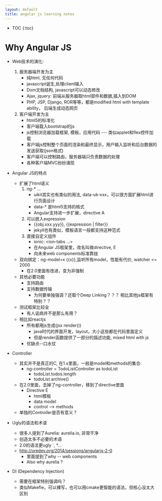 ```yaml
---
layout: default
title: angular js learning notes
---
```


* TOC
{:toc}

# Why Angular JS
- Web技术的演化:
  1. 服务器端开发为主
     - 纯html, 无任何代码
     - javascript诞生,处理client输入
     - Dom文档结构, javascript可以动态修改
     - Ajax, jquery: 前端从服务器取html部件和数据,插入到DOM
     - PHP, JSP, Django, ROR等等，都是modified html with template ability， 后端生成动态网页
  2. 客户端开发为主
     - html5的标准化
     - 客户端载入bootstrap的js
     - js控制浏览器加载框架, 模板，应用代码 --- 类似applet和flex控件加载
     - 客户端js控制整个页面的渲染和最终显示，用户输入监听和后台数据的发送获取(json格式)
     - 客户端可以控制路由，服务器端只负责数据的处理
     - 各种客户端MVC纷纷涌现

- Angular JS的特点
  - 扩展了html语义
    1. ng-* ...
       - uikit其实也有类似的用法, data-uk-xxx，可以很方面扩展html进行页面设计
       - data-* 是html5支持的格式
       - Angular支持进一步扩展，directive A
    2. 可以嵌入expression
       - \{\{obj.xxx.yyy\}\}, \{\{expression | filter\}\}
       - jekyll也有类似，模板语言一般都支持这种范式
    3. 直接自定义组件
       - ionic: <ion-tabs ...></ion-tabs>
       - 在Angular JS框架里，改名叫做directive, E
       - 向未来web components标准靠拢
  - 双向绑定：ng-model=x {{x}},监听所有model，性能有代价, watcher <= 2000
    - 在2.0里面有改进，变为非强制
  - 其他必要功能
    - 支持路由
    - 支持数据传输 
      - 为何要单独强调？还取个Deep Linking？？？ 相比其他js框架有特别？？
  - 测试框架比较全 
    - 有人诟病并不是那么有用？
  - 相比如reactjs
    - 所有都用js生成(jsx render())
      - java时代的界面开发，layout，大小这些都在代码里面定义
      - 但是render函数提供了一部分的描述功能, mixed html with js
    - 优缺点--口水仗

- Controller
  - 其实并不是真正的C, 在1.x里面，一般是model和methods的集合:
    - ng-controller = TodoListController as todoList
      - todoList.todos.length
      - todoList.archive()
  - 在2.0里面，去掉了ng-controller，移到了directive里面
    - Directive E
      - html模板
      - data model
      - control --> methods
  - 单独的Controller是否有意义？

- Ugly的语法和术语
  - 很多人提到了Aurelia: aurelia.io, 非常干净
  - 创造太多不必要的术语
  - 2.0的语法更ugly `, *...
  - <http://oredev.org/2014/sessions/angularjs-2-0>
    - 里面提到了why -- web components
    - Also why aurelia ?

- DI (Dependency Injection)
  - 需要在框架特别强调吗？
  - 类似Makefie，可以裸写，也可以用cmake更智能的语法，但核心没太大区别

